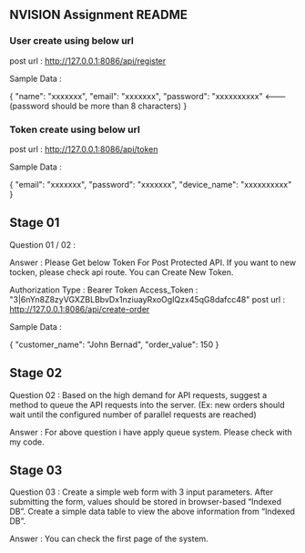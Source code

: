 ## NVISION Assignment README

### User create using below url
post url : http://127.0.0.1:8086/api/register

Sample Data :

{
    "name": "xxxxxxx",
    "email": "xxxxxxx",
    "password": "xxxxxxxxxx" <--- (password should be more than 8 characters)
}

### Token create using below url
post url : http://127.0.0.1:8086/api/token

Sample Data :

{
    "email": "xxxxxxx",
    "password": "xxxxxxx",
    "device_name": "xxxxxxxxxx"
}

## Stage 01

Question 01 / 02 : 

Answer : Please Get below Token For Post Protected API. If you want to new tocken, please check api route. You can Create New Token.

Authorization Type : Bearer Token
Access_Token : "3|6nYn8Z8zyVGXZBLBbvDx1nziuayRxoOgIQzx45qG8dafcc48"
post url : http://127.0.0.1:8086/api/create-order

Sample Data :

{
    "customer_name": "John Bernad",
    "order_value": 150
}

## Stage 02

Question 02 : Based on the high demand for API requests, suggest a method to queue the API requests into
the server. (Ex: new orders should wait until the configured number of parallel requests are
reached)

Answer : For above question i have apply queue system. Please check with my code.

## Stage 03

Question 03 : Create a simple web form with 3 input parameters. After submitting the form, values should be
stored in browser-based “Indexed DB”. Create a simple data table to view the above
information from “Indexed DB”.

Answer : You can check the first page of the system.